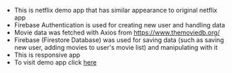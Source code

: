 - This is netflix demo app that has similar appearance to original netflix app
- Firebase Authentication is used for creating new user and handling data
- Movie data was fetched with Axios from https://www.themoviedb.org/
- Firebase (Firestore Database) was used for saving data (such as saving new user, adding movies to user's movie list) and manipulating with it
- This is responsive app
- To visit demo app click [here](https://netflix-demo-pmwe4tj4t-josipavidulic.vercel.app/)

